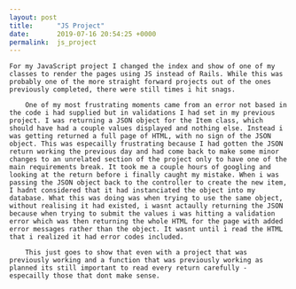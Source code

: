 ```yaml
---
layout: post
title:      "JS Project"
date:       2019-07-16 20:54:25 +0000
permalink:  js_project
---
```



    For my JavaScript project I changed the index and show of one of my classes to render the pages using JS instead of Rails. While this was probably one of the more straight forward projects out of the ones previously completed, there were still times i hit snags. 
		
		One of my most frustrating moments came from an error not based in the code i had supplied but in validations I had set in my previous project. I was returning a JSON object for the Item class, which should have had a couple values displayed and nothing else. Instead i was getting returned a full page of HTML, with no sign of the JSON object. This was especailly frustrating because I had gotten the JSON return working the previous day and had come back to make some minor changes to an unrelated section of the project only to have one of the main requirements break. It took me a couple hours of googling and looking at the return before i finally caught my mistake. When i was passing the JSON object back to the controller to create the new item, I hadnt considered that it had instanciated the object into my database. What this was doing was when trying to use the same object, without realising it had existed, i wasnt actaully returning the JSON because when trying to submit the values i was hitting a validation error which was then returning the whole HTML for the page with added error messages rather than the object. It wasnt until i read the HTML that i realized it had error codes included. 
		
		This just goes to show that even with a project that was previously working and a function that was previously working as planned its still important to read every return carefully - especailly those that dont make sense.
